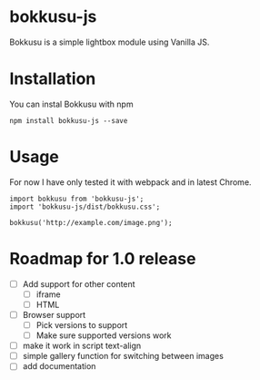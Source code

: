 # bokkusu-js
Bokkusu is a simple lightbox module using Vanilla JS.

# Installation
You can instal Bokkusu with npm
```
npm install bokkusu-js --save
```

# Usage
For now I have only tested it with webpack and in latest Chrome.
```
import bokkusu from 'bokkusu-js';
import 'bokkusu-js/dist/bokkusu.css';

bokkusu('http://example.com/image.png');
```

# Roadmap for 1.0 release
- [ ] Add support for other content
  - [ ] iframe
  - [ ] HTML
- [ ] Browser support
  - [ ] Pick versions to support
  - [ ] Make sure supported versions work
- [ ] make it work in script text-align
- [ ] simple gallery function for switching between images
- [ ] add documentation
